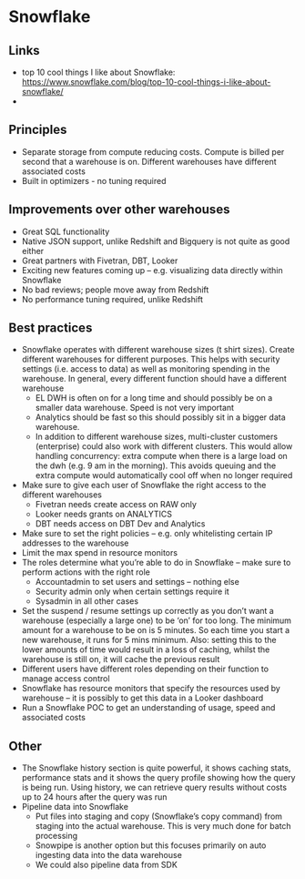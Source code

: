 # Snowflake

## Links
- top 10 cool things I like about Snowflake: https://www.snowflake.com/blog/top-10-cool-things-i-like-about-snowflake/
- 
## Principles
- Separate storage from compute reducing costs. Compute is billed per second that a warehouse is on. Different warehouses have different associated costs 
- Built in optimizers - no tuning required 

## Improvements over other warehouses 
- Great SQL functionality
- Native JSON support, unlike Redshift and Bigquery is not quite as good either 
- Great partners with Fivetran, DBT, Looker
- Exciting new features coming up – e.g. visualizing data directly within Snowflake 
- No bad reviews; people move away from Redshift 
- No performance tuning required, unlike Redshift 



## Best practices
- Snowflake operates with different warehouse sizes (t shirt sizes). Create different warehouses for different purposes. This helps with security settings (i.e. access to data) as well as monitoring spending in the warehouse. In general, every different function should have a different warehouse
    - EL DWH is often on for a long time and should possibly be on a smaller data warehouse. Speed is not very important
    - Analytics should be fast so this should possibly sit in a bigger data warehouse.  
    - In addition to different warehouse sizes, multi-cluster customers (enterprise) could also work with different clusters. This would allow handling concurrency: extra compute when there is a large load on the dwh (e.g. 9 am in the morning). This avoids queuing and the extra compute would automatically cool off when no longer required 
- Make sure to give each user of Snowflake the right access to the different warehouses
    - Fivetran needs create access on RAW only
    - Looker needs grants on ANALYTICS
    - DBT needs access on DBT Dev and Analytics
- Make sure to set the right policies – e.g. only whitelisting certain IP addresses to the warehouse
- Limit the max spend in resource monitors 
- The roles determine what you’re able to do in Snowflake – make sure to perform actions with the right role 
    - Accountadmin to set users and settings – nothing else
    - Security admin only when certain settings require it 
    - Sysadmin in all other cases 
- Set the suspend / resume settings up correctly as you don’t want a warehouse (especially a large one) to be ‘on’ for too long. The minimum amount for a warehouse to be on is 5 minutes. So each time you start a new warehouse, it runs for 5 mins minimum. Also: setting this to the lower amounts of time would result in a loss of caching, whilst the warehouse is still on, it will cache the previous result 
- Different users have different roles depending on their function to manage access control 
- Snowflake has resource monitors that specify the resources used by warehouse – it is possibly to get this data in a Looker dashboard  
- Run a Snowflake POC to get an understanding of usage, speed and associated costs 

## Other
- The Snowflake history section is quite powerful, it shows caching stats, performance stats and it shows the query profile showing how the query is being run. Using history, we can retrieve query results without costs up to 24 hours after the query was run
- Pipeline data into Snowflake
  - Put files into staging and copy (Snowflake’s copy command) from staging into the actual warehouse. This is very much done for batch processing
  - Snowpipe is another option but this focuses primarily on auto ingesting data into the data warehouse
  - We could also pipeline data from SDK 

